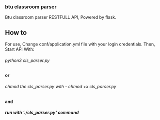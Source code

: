 ### btu classroom parser

Btu classroom parser RESTFULL API, Powered by flask.

## How to

For use, Change conf/application.yml file with your login credentials.
Then, Start API With:
###### python3 cls_parser.py 
#### or
###### chmod the cls_parser.py with - chmod +x cls_parser.py
#### and
##### run with './cls_parser.py' command
